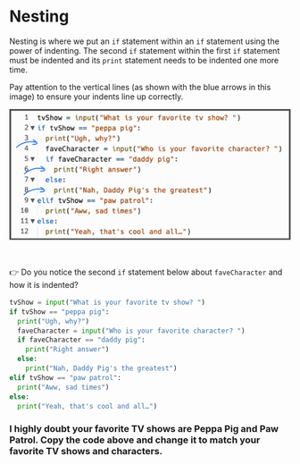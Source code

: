 # Nesting
Nesting is where we put an `if` statement within an `if` statement using the power of indenting.
The second `if` statement within the first `if` statement must be indented and its `print` statement needs to be indented one more time. 

  
Pay attention to the vertical lines (as shown with the blue arrows in this image) to ensure your indents line up correctly.


![](resources/indentation.png)

&nbsp;

👉 Do you notice the second `if` statement below about `faveCharacter` and how it is indented?

```python
tvShow = input("What is your favorite tv show? ")
if tvShow == "peppa pig":
  print("Ugh, why?")
  faveCharacter = input("Who is your favorite character? ")
  if faveCharacter == "daddy pig":
    print("Right answer")
  else:
    print("Nah, Daddy Pig's the greatest")
elif tvShow == "paw patrol":
  print("Aww, sad times")
else:
  print("Yeah, that's cool and all…")
```

### I highly doubt your favorite TV shows are Peppa Pig and Paw Patrol. Copy the code above and change it to match your favorite TV shows and characters.

